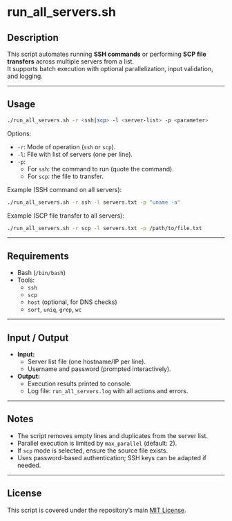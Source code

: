 # run_all_servers.sh

## Description
This script automates running **SSH commands** or performing **SCP file transfers** across multiple servers from a list.  
It supports batch execution with optional parallelization, input validation, and logging.

---

## Usage
```bash
./run_all_servers.sh -r <ssh|scp> -l <server-list> -p <parameter>
```

Options:
- `-r`: Mode of operation (`ssh` or `scp`).  
- `-l`: File with list of servers (one per line).  
- `-p`:  
  - For `ssh`: the command to run (quote the command).  
  - For `scp`: the file to transfer.  

Example (SSH command on all servers):
```bash
./run_all_servers.sh -r ssh -l servers.txt -p "uname -a"
```

Example (SCP file transfer to all servers):
```bash
./run_all_servers.sh -r scp -l servers.txt -p /path/to/file.txt
```

---

## Requirements
- Bash (`/bin/bash`)  
- Tools:  
  - `ssh`  
  - `scp`  
  - `host` (optional, for DNS checks)  
  - `sort`, `uniq`, `grep`, `wc`  

---

## Input / Output
- **Input:**  
  - Server list file (one hostname/IP per line).  
  - Username and password (prompted interactively).  
- **Output:**  
  - Execution results printed to console.  
  - Log file: `run_all_servers.log` with all actions and errors.  

---

## Notes
- The script removes empty lines and duplicates from the server list.  
- Parallel execution is limited by `max_parallel` (default: 2).  
- If `scp` mode is selected, ensure the source file exists.  
- Uses password-based authentication; SSH keys can be adapted if needed.  

---

## License
This script is covered under the repository’s main [MIT License](../LICENSE).  

